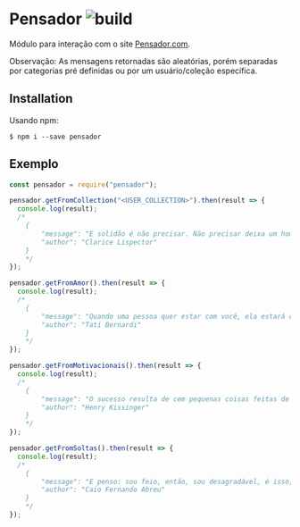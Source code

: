 # Pensador ![build](https://travis-ci.com/SirMinux/pensador.svg?branch=master)

Módulo para interação com o site [Pensador.com](https://www.pensador.com/).

Observação: As mensagens retornadas são aleatórias, porém separadas por categorias pré definidas ou por um usuário/coleção específica.

## Installation

Usando npm:

```shell
$ npm i --save pensador
```

## Exemplo

```js
const pensador = require("pensador");

pensador.getFromCollection("<USER_COLLECTION>").then(result => {
  console.log(result);
  /*
    {
        "message": "E solidão é não precisar. Não precisar deixa um homem muito só, todo só.",
        "author": "Clarice Lispector"
    }
    */
});

pensador.getFromAmor().then(result => {
  console.log(result);
  /*
    {
        "message": "Quando uma pessoa quer estar com você, ela estará com você. Não existirá desculpa, drama, dor de cabeça, nada. Absolutamente nada.",
        "author": "Tati Bernardi"
    }
    */
});

pensador.getFromMotivacionais().then(result => {
  console.log(result);
  /*
    {
        "message": "O sucesso resulta de cem pequenas coisas feitas de forma um pouco melhor. O insucesso, de cem pequenas coisas feitas de forma um pouco pior.",
        "author": "Henry Kissinger"
    }
    */
});

pensador.getFromSoltas().then(result => {
  console.log(result);
  /*
    {
        "message": "E penso: sou feio, então, sou desagradável, é isso, é isso — é só isso, sou incapaz de inspirar qualquer erotismo em alguém. Fico me ferindo, mas também dou voltas e penso: não, não é nada disso, sou legal, sou mansinho, sou até bonitinho. E penso tantas e tantas outras coisas, mas o real não se modifica. E o real, parece meio grosso dito assim, mas no fundo é isso mesmo (…)",
        "author": "Caio Fernando Abreu"
    }
    */
});
```
